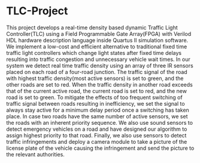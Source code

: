 # TLC-Project
This project develops a real-time density based dynamic Traffic Light Controller(TLC) using a Field Programmable Gate Array(FPGA) with Verilod HDL hardware description language inside Quartus II simulation software. We implement a low-cost and efficient alternative to traditional fixed time traffic light controllers which change light states after fixed time delays resulting into traffic congestion and unnecessary vehicle wait times. In our system we detect real time traffic density using an array of three IR sensors placed on each road of a four-road junction. The traffic signal of the road with highest traffic density(most active sensors) is set to green, and the other roads are set to red. When the traffic density in another road exceeds that of the current active road, the current road is set to red, and the new road is set to green. To mitigate the effects of too frequent switching of traffic signal between roads resulting in inefficiency, we set the signal to always stay active for a minimum delay period once a switching has taken place. In case two roads have the same number of active sensors, we set the roads with an inherent priority sequence. We also use sound sensors to detect emergency vehicles on a road and have designed our algorithm to assign highest priority to that road. Finally, we also use sensors to detect traffic infringements and deploy a camera module to take a picture of the license plate of the vehicle causing the infringement and send the picture to the relevant authorities.
